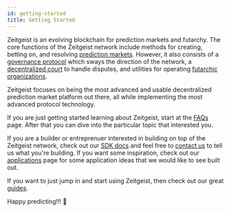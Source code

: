 ```yaml
---
id: getting-started
title: Getting Started
---
```


Zeitgeist is an evolving blockchain for prediction markets and futarchy. The core functions of the Zeitgeist network include methods for creating, betting on, and resolving [prediction markets][]. However, it also consists of a [governance protocol][] which sways the direction of the network, a [decentralized court][] to handle disputes, and utilities for operating [futarchic organizations][].

Zeitgeist focuses on being the most advanced and usable decentralized prediction market platform out there, all while implementing the most advanced protocol technology.

If you are just getting started learning about Zeitgeist, start at the [FAQs][] page. After that you can dive into the particular topic that interested you.

If you are a builder or entreprenuer interested in building on top of the Zeitgeist network, check out our [SDK docs][] and feel free to [contact us][] to tell us what you're building. If you want some inspiration, check out our [applications](https://zeitgeistpm.notion.site/eb03d7a5604a4824b0afa8c66bb51892?v=d633f94831584fcc85d9f3005de162a3) page for some application ideas that we would like to see built out.

If you want to just jump in and start using Zeitgeist, then check out our great [guides][].

Happy predicting!!! 🔮

[prediction markets]: learn/prediction-markets.md
[governance protocol]: learn/governance.md
[decentralized court]: learn/court.md
[futarchic organizations]: learn/futarchy.md
[FAQs]: faq.md
[SDK docs]: build/sdk/introduction
[contact us]: mailto:hi@zeitgeist.pm
[guides]: learn/guide/app.md
